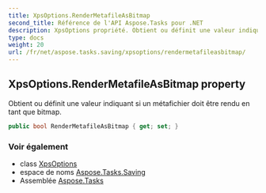 ```yaml
---
title: XpsOptions.RenderMetafileAsBitmap
second_title: Référence de l'API Aspose.Tasks pour .NET
description: XpsOptions propriété. Obtient ou définit une valeur indiquant si un métafichier doit être rendu en tant que bitmap.
type: docs
weight: 20
url: /fr/net/aspose.tasks.saving/xpsoptions/rendermetafileasbitmap/
---
```

## XpsOptions.RenderMetafileAsBitmap property

Obtient ou définit une valeur indiquant si un métafichier doit être rendu en tant que bitmap.

```csharp
public bool RenderMetafileAsBitmap { get; set; }
```

### Voir également

* class [XpsOptions](../)
* espace de noms [Aspose.Tasks.Saving](../../xpsoptions/)
* Assemblée [Aspose.Tasks](../../../)


